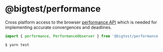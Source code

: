 # @bigtest/performance

Cross platform access to the browser [performance API][1] which is
needed for implementing accurate convergences and deadlines.

``` js
import { performance, PerformanceObserver } from '@bigtest/performance';
```


[1]: https://developer.mozilla.org/en-US/docs/Web/API/Performance

``` sh
$ yarn test
```
